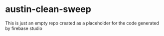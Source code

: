 # austin-clean-sweep
This is just an empty repo created as a placeholder for the code generated by firebase studio